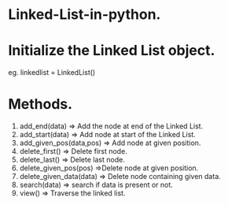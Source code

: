 # Linked-List-in-python.
# Initialize the Linked List object.
eg. linkedlist = LinkedList()
# Methods.
1. add_end(data) => Add the node at end of the Linked List.
2. add_start(data) => Add node at start of the Linked List.
3. add_given_pos(data,pos) => Add node at given position.
4. delete_first() => Delete first node.
5. delete_last() => Delete last node.
6. delete_given_pos(pos) =>Delete node at given position.
7. delete_given_data(data) => Delete node containing given data.
8. search(data) => search if data is present or not.
9. view() => Traverse the linked list.
